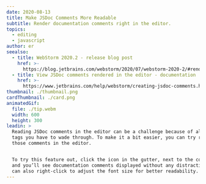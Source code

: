 ```yaml
---
date: 2020-08-13
title: Make JSDoc Comments More Readable
subtitle: Render documentation comments right in the editor.
topics:
  - editing
  - javascript
author: er
seealso:
  - title: WebStorm 2020.2 - release blog post
    href: >-
      https://blog.jetbrains.com/webstorm/2020/07/webstorm-2020-2/#render_jsdoc_comments_right_in_the_editor
  - title: View JSDoc comments rendered in the editor - documentation
    href: >-
      https://www.jetbrains.com/help/webstorm/creating-jsdoc-comments.html#ws_js_preview_jsdoc_comments_rendered_in_the_editor
thumbnail: ./thumbnail.png
cardThumbnail: ./card.png
animatedGif:
  file: ./tip.webm
  width: 600
  height: 300
leadin: >
  Reading JSDoc comments in the editor can be a challenge because of all the
  tags you have to wade through. To make it a bit easier, you can try rendering
  those comments in the editor.


  To try this feature out, click the icon in the gutter, next to the comments,
  and you’ll see documentation comments displayed without any distractions. You
  can also right-click to adjust the font size for better readability.
---
```


